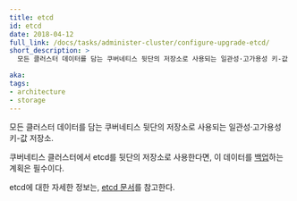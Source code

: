 ```yaml
---
title: etcd
id: etcd
date: 2018-04-12
full_link: /docs/tasks/administer-cluster/configure-upgrade-etcd/
short_description: >
  모든 클러스터 데이터를 담는 쿠버네티스 뒷단의 저장소로 사용되는 일관성·고가용성 키-값 저장소.

aka:
tags:
- architecture
- storage
---
```

 모든 클러스터 데이터를 담는 쿠버네티스 뒷단의 저장소로 사용되는 일관성·고가용성 키-값 저장소.

<!--more-->

쿠버네티스 클러스터에서 etcd를 뒷단의 저장소로 사용한다면,
이 데이터를 [백업](/docs/tasks/administer-cluster/configure-upgrade-etcd/#backing-up-an-etcd-cluster)하는 계획은
필수이다.

etcd에 대한 자세한 정보는, [etcd 문서](https://github.com/coreos/etcd/blob/master/Documentation/docs.md)를 참고한다.
